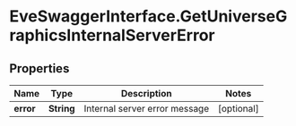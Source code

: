 # EveSwaggerInterface.GetUniverseGraphicsInternalServerError

## Properties
Name | Type | Description | Notes
------------ | ------------- | ------------- | -------------
**error** | **String** | Internal server error message | [optional] 


